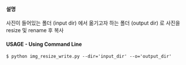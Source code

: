 #### 설명
사진이 들어있는 폴더 (input dir) 에서 옮기고자 하는 폴더 (output dir) 로 사진을 resize 및 rename 후 복사

#### USAGE - Using Command Line

    $ python img_resize_write.py --dir='input_dir' --o='output_dir'
